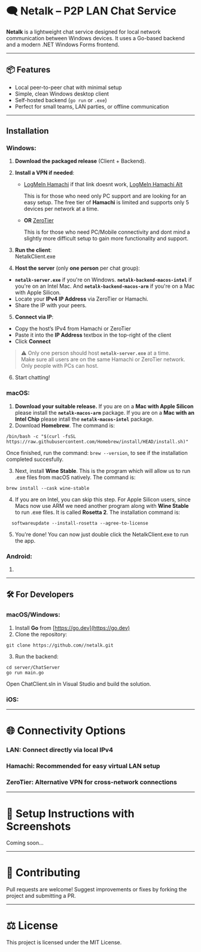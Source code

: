 # 🗨️ Netalk – P2P LAN Chat Service

**Netalk** is a lightweight chat service designed for local network communication between Windows devices. It uses a Go-based backend and a modern .NET Windows Forms frontend.

---

## 📦 Features

- Local peer-to-peer chat with minimal setup  
- Simple, clean Windows desktop client  
- Self-hosted backend (`go run` or `.exe`)  
- Perfect for small teams, LAN parties, or offline communication  

---

## Installation

### Windows:
1. **Download the packaged release** (Client + Backend).

2. **Install a VPN if needed**:  
   - [LogMeIn Hamachi](https://vpn.net/) if that link doesnt work, [LogMeIn Hamachi Alt](https://www.softpedia.com/get/Internet/File-Sharing/Hamachi.shtml)
  
     This is for those who need only PC support and are looking for an easy setup. The free tier of **Hamachi** is limited and supports only 5 devices per network at a time.
   - **OR** [ZeroTier](https://www.zerotier.com/)
  
     This is for those who need PC/Mobile connectivity and dont mind a slightly more difficult setup to gain more functionality and support.

3. **Run the client**:  
NetalkClient.exe

4. **Host the server** (only **one person** per chat group):  
 - **`netalk-server.exe`** if you're on Windows. **`netalk-backend-macos-intel`** if you're on an Intel Mac. And **`netalk-backend-macos-arm`** if you're on a Mac with Apple Silicon.
 - Locate your **IPv4 IP Address** via ZeroTier or Hamachi.
 - Share the IP with your peers.

5. **Connect via IP**:  
- Copy the host’s IPv4 from Hamachi or ZeroTier  
- Paste it into the **IP Address** textbox in the top-right of the client  
- Click **Connect**  

> ⚠️ Only one person should host **`netalk-server.exe`** at a time.  
> Make sure all users are on the same Hamachi or ZeroTier network.
> Only people with PCs can host.

6. Start chatting!

### macOS:
1. **Download your suitable release.** If you are on a **Mac with Apple Silicon** please install the **`netalk-macos-arm`** package. If you are on a **Mac with an Intel Chip** please intall the **`netalk-macos-intel`** package.
2. Download **Homebrew**.
   The command is:
```
/bin/bash -c "$(curl -fsSL https://raw.githubusercontent.com/Homebrew/install/HEAD/install.sh)"
```
Once finished, run the command:  ``brew --version``, to see if the installation completed succesfully.

3. Next, install **Wine Stable**. This is the program which will allow us to run .exe files from macOS natively.
   The command is:
```
brew install --cask wine-stable
```
4. If you are on Intel, you can skip this step. For Apple Silicon users, since Macs now use ARM we need another program along with **Wine Stable** to run .exe files. It is called **Rosetta 2**.
   The installation command is:
```
  softwareupdate --install-rosetta --agree-to-license
```
5. You're done! You can now just double click the NetalkClient.exe to run the app.

### Android:
1.
---

## 🛠️ For Developers

### macOS/Windows:

1. Install **Go** from [https://go.dev](https://go.dev)  
2. Clone the repository:
```
git clone https://github.com//netalk.git
```
3. Run the backend:
```
cd server/ChatServer
go run main.go
```
Open ChatClient.sln in Visual Studio and build the solution.

### iOS:
---
# 🌐 Connectivity Options
### LAN: Connect directly via local IPv4

### Hamachi: Recommended for easy virtual LAN setup

### ZeroTier: Alternative VPN for cross-network connections

---
# 📸 Setup Instructions with Screenshots
Coming soon...

---
# 🤝 Contributing
Pull requests are welcome! Suggest improvements or fixes by forking the project and submitting a PR.

---
# ⚖️ License
This project is licensed under the MIT License.







